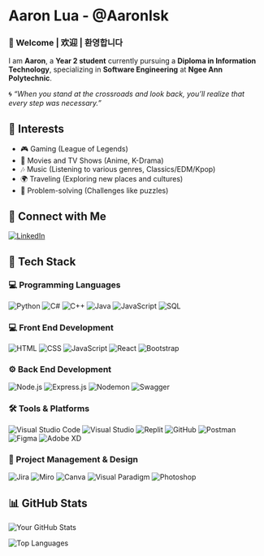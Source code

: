 # Aaron Lua - @Aaronlsk

### 👋 Welcome | 欢迎 | 환영합니다

I am **Aaron**, a **Year 2 student** currently pursuing a **Diploma in Information Technology**, specializing in **Software Engineering** at **Ngee Ann Polytechnic**.  

🌀 *“When you stand at the crossroads and look back, you’ll realize that every step was necessary.”*

## 🌟 Interests

- 🎮 Gaming (League of Legends)
- 🎥 Movies and TV Shows (Anime, K-Drama)
- 🎶 Music (Listening to various genres, Classics/EDM/Kpop)
- 🌍 Traveling (Exploring new places and cultures)
- 🧩 Problem-solving (Challenges like puzzles)

## 🔗 Connect with Me
[![LinkedIn](https://img.shields.io/badge/LinkedIn-Connect-blue?style=for-the-badge&logo=linkedin&logoColor=white)](https://www.linkedin.com/in/aaron-lua-855123273/)

## 🚀 Tech Stack

### 💻 Programming Languages
![Python](https://img.shields.io/badge/Python-3776AB?style=for-the-badge&logo=python&logoColor=white)
![C#](https://img.shields.io/badge/C%23-239120?style=for-the-badge&logo=c-sharp&logoColor=white)
![C++](https://img.shields.io/badge/C%2B%2B-00599C?style=for-the-badge&logo=c%2B%2B&logoColor=white)
![Java](https://img.shields.io/badge/Java-007396?style=for-the-badge&logo=java&logoColor=white)
![JavaScript](https://img.shields.io/badge/JavaScript-F7DF1E?style=for-the-badge&logo=javascript&logoColor=black)
![SQL](https://img.shields.io/badge/SQL-4479A1?style=for-the-badge&logo=database&logoColor=white)

### 💻 Front End Development
![HTML](https://img.shields.io/badge/HTML-E34F26?style=for-the-badge&logo=html5&logoColor=white)
![CSS](https://img.shields.io/badge/CSS-1572B6?style=for-the-badge&logo=css3&logoColor=white)
![JavaScript](https://img.shields.io/badge/JavaScript-F7DF1E?style=for-the-badge&logo=javascript&logoColor=black)
![React](https://img.shields.io/badge/React-61DAFB?style=for-the-badge&logo=react&logoColor=black)
![Bootstrap](https://img.shields.io/badge/Bootstrap-7952B3?style=for-the-badge&logo=bootstrap&logoColor=white)

### ⚙️ Back End Development
![Node.js](https://img.shields.io/badge/Node.js-339933?style=for-the-badge&logo=node.js&logoColor=white)
![Express.js](https://img.shields.io/badge/Express.js-000000?style=for-the-badge&logo=express&logoColor=white)
![Nodemon](https://img.shields.io/badge/Nodemon-76D04B?style=for-the-badge&logo=nodemon&logoColor=white)
![Swagger](https://img.shields.io/badge/Swagger-85EA2D?style=for-the-badge&logo=swagger&logoColor=black)

### 🛠 Tools & Platforms
![Visual Studio Code](https://img.shields.io/badge/VS%20Code-007ACC?style=for-the-badge&logo=visual-studio-code&logoColor=white)
![Visual Studio](https://img.shields.io/badge/Visual%20Studio-5C2D91?style=for-the-badge&logo=visual-studio&logoColor=white)
![Replit](https://img.shields.io/badge/Replit-667881?style=for-the-badge&logo=replit&logoColor=white)
![GitHub](https://img.shields.io/badge/GitHub-181717?style=for-the-badge&logo=github&logoColor=white)
![Postman](https://img.shields.io/badge/Postman-FF6C37?style=for-the-badge&logo=postman&logoColor=white)
![Figma](https://img.shields.io/badge/Figma-F24E1E?style=for-the-badge&logo=figma&logoColor=white)
![Adobe XD](https://img.shields.io/badge/Adobe%20XD-FF61F6?style=for-the-badge&logo=adobe-xd&logoColor=white)

### 📝 Project Management & Design
![Jira](https://img.shields.io/badge/Jira-0052CC?style=for-the-badge&logo=jira&logoColor=white)
![Miro](https://img.shields.io/badge/Miro-050038?style=for-the-badge&logo=miro&logoColor=yellow)
![Canva](https://img.shields.io/badge/Canva-00C4CC?style=for-the-badge&logo=canva&logoColor=white)
![Visual Paradigm](https://img.shields.io/badge/Visual%20Paradigm-FF5722?style=for-the-badge&logoColor=white)
![Photoshop](https://img.shields.io/badge/Photoshop-31A8FF?style=for-the-badge&logo=adobe-photoshop&logoColor=white)

## 📊 GitHub Stats

![Your GitHub Stats](https://github-readme-stats.vercel.app/api?username=Aaronlsk&show_icons=true&theme=radical)

![Top Languages](https://github-readme-stats.vercel.app/api/top-langs/?username=Aaronlsk&layout=compact&theme=radical)
